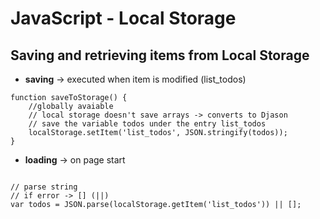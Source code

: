 # JavaScript - Local Storage

## Saving and retrieving items from Local Storage



* **saving** -> executed when item is modified (list_todos)
```
function saveToStorage() {
    //globally avaiable
    // local storage doesn't save arrays -> converts to Djason
    // save the variable todos under the entry list_todos
    localStorage.setItem('list_todos', JSON.stringify(todos));
}
```

* **loading** -> on page start
```

// parse string
// if error -> [] (||)
var todos = JSON.parse(localStorage.getItem('list_todos')) || [];

```